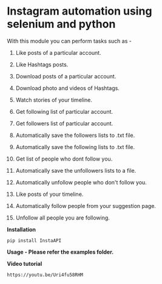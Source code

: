 # Instagram automation using selenium and python

With this module you can perform tasks such as -

1. Like posts of a particular account.

2. Like Hashtags posts.

3. Download posts of a particular account.

4. Download photo and videos of Hashtags.

5. Watch stories of your timeline.

6. Get following list of particular account.

7. Get followers list of particular account.

8. Automatically save the followers lists to .txt file.

9. Automatically save the following lists to .txt file.

10. Get list of people who dont follow you.

11. Automatically save the unfollowers lists to a file.

12. Automatically unfollow people who don't follow you.

13. Like posts of your timeline.

14. Automatically follow people from your suggestion page.

15. Unfollow all people you are following.


**Installation**
    
    pip install InstaAPI
    
**Usage - Please refer the examples folder.**

**Video tutorial**

    https://youtu.be/Uri4fu58RHM
